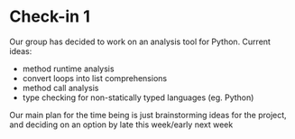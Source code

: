 # Check-in 1
Our group has decided to work on an analysis tool for Python.
Current ideas:
- method runtime analysis
- convert loops into list comprehensions
- method call analysis
- type checking for non-statically typed languages (eg. Python)

Our main plan for the time being is just brainstorming ideas for the project, and deciding on an option by late this week/early next week

